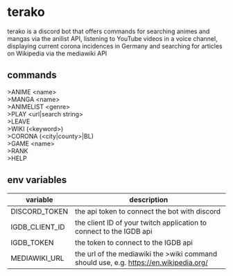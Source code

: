 # terako

terako is a discord bot that offers commands for searching animes and mangas via the anilist API, listening to YouTube videos in a voice channel, displaying current corona incidences in Germany and searching for articles on Wikipedia via the mediawiki API

## commands

\>ANIME \<name>  
\>MANGA \<name>  
\>ANIMELIST \<genre>  
\>PLAY \<url|search string>  
\>LEAVE  
\>WIKI \(\<keyword>)  
\>CORONA \(<city|county>|BL)  
\>GAME \<name>  
\>RANK  
\>HELP  

## env variables

| variable | description |
| --- | --- |
| DISCORD_TOKEN | the api token to connect the bot with discord |
| IGDB_CLIENT_ID | the client ID of your twitch application to connect to the IGDB api |
| IGDB_TOKEN | the token to connect to the IGDB api |
| MEDIAWIKI_URL | the url of the mediawiki the >wiki command should use, e.g. https://en.wikipedia.org/ |